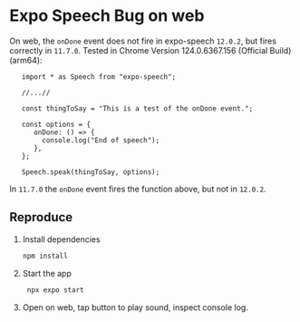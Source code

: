 # Expo Speech Bug on web 

On web, the `onDone` event does not fire in expo-speech `12.0.2`, but fires correctly in `11.7.0`. Tested in Chrome Version 124.0.6367.156 (Official Build) (arm64):

```
   import * as Speech from "expo-speech";

   //...//

   const thingToSay = "This is a test of the onDone event.";

   const options = {
      onDone: () => {
        console.log("End of speech");
      },
   };

   Speech.speak(thingToSay, options);
```

In `11.7.0` the `onDone` event fires the function above, but not in `12.0.2`.

## Reproduce

1. Install dependencies

   ```bash
   npm install
   ```

2. Start the app

   ```bash
    npx expo start
   ```
3. Open on web, tap button to play sound, inspect console log.
